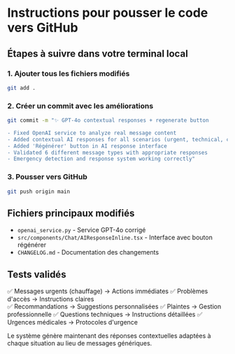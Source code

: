 # Instructions pour pousser le code vers GitHub

## Étapes à suivre dans votre terminal local

### 1. Ajouter tous les fichiers modifiés
```bash
git add .
```

### 2. Créer un commit avec les améliorations
```bash
git commit -m "✨ GPT-4o contextual responses + regenerate button

- Fixed OpenAI service to analyze real message content
- Added contextual AI responses for all scenarios (urgent, technical, complaints, etc.)
- Added 'Régénérer' button in AI response interface
- Validated 6 different message types with appropriate responses
- Emergency detection and response system working correctly"
```

### 3. Pousser vers GitHub
```bash
git push origin main
```

## Fichiers principaux modifiés

- `openai_service.py` - Service GPT-4o corrigé
- `src/components/Chat/AIResponseInline.tsx` - Interface avec bouton régénérer
- `CHANGELOG.md` - Documentation des changements

## Tests validés

✅ Messages urgents (chauffage) → Actions immédiates
✅ Problèmes d'accès → Instructions claires  
✅ Recommandations → Suggestions personnalisées
✅ Plaintes → Gestion professionnelle
✅ Questions techniques → Instructions détaillées
✅ Urgences médicales → Protocoles d'urgence

Le système génère maintenant des réponses contextuelles adaptées à chaque situation au lieu de messages génériques.